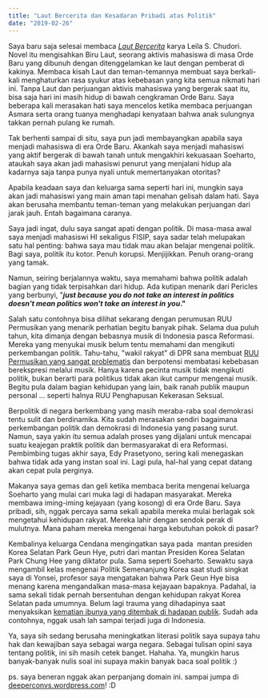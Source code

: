 ```yaml
---
title: "Laut Bercerita dan Kesadaran Pribadi atas Politik"
date: "2019-02-26"
---
```


Saya baru saja selesai membaca _[Laut Bercerita](https://www.goodreads.com/book/show/36393774-laut-bercerita)_ karya Leila S. Chudori.  Novel itu mengisahkan Biru Laut, seorang aktivis mahasiswa di masa Orde Baru yang dibunuh dengan ditenggelamkan ke laut dengan pemberat di kakinya. Membaca kisah Laut dan teman-temannya membuat saya berkali-kali menghaturkan rasa syukur atas kebebasan yang kita semua nikmati hari ini. Tanpa Laut dan perjuangan aktivis mahasiswa yang bergerak saat itu, bisa saja hari ini masih hidup di bawah cengkraman Orde Baru. Saya beberapa kali merasakan hati saya mencelos ketika membaca perjuangan Asmara serta orang tuanya menghadapi kenyataan bahwa anak sulungnya takkan pernah pulang ke rumah.

<!--more-->

Tak berhenti sampai di situ, saya pun jadi membayangkan apabila saya menjadi mahasiswa di era Orde Baru. Akankah saya menjadi mahasiswi yang aktif bergerak di bawah tanah untuk mengakhiri kekuasaan Soeharto, ataukah saya akan jadi mahasiswi penurut yang menjalani hidup ala kadarnya saja tanpa punya nyali untuk memertanyakan otoritas?

Apabila keadaan saya dan keluarga sama seperti hari ini, mungkin saya akan jadi mahasiswi yang main aman tapi menahan gelisah dalam hati. Saya akan berusaha membantu teman-teman yang melakukan perjuangan dari jarak jauh. Entah bagaimana caranya.

Saya jadi ingat, dulu saya sangat apati dengan politik. Di masa-masa awal saya menjadi mahasiswi HI sekaligus FISIP, saya sadar telah melupakan satu hal penting: bahwa saya mau tidak mau akan belajar mengenai politik. Bagi saya, politik itu kotor. Penuh korupsi. Menjijikkan. Penuh orang-orang yang tamak.

Namun, seiring berjalannya waktu, saya memahami bahwa politik adalah bagian yang tidak terpisahkan dari hidup. Ada kutipan menarik dari Pericles yang berbunyi, "**_just because you do not take an interest in politics doesn't mean politics won't take an interest in you_."**

Salah satu contohnya bisa dilihat sekarang dengan perumusan RUU Permusikan yang menarik perhatian begitu banyak pihak. Selama dua puluh tahun, kita dimanja dengan bebasnya musik di Indonesia pasca Reformasi. Mereka yang menyukai musik belum tentu memahami dan mengikuti perkembangan politik. Tahu-tahu, "wakil rakyat" di DPR sana membuat [RUU Permusikan yang sangat problematis](https://www.youtube.com/watch?v=loD9fmHjoB0&t=968s) dan berpotensi membatasi kebebasan berekspresi melalui musik. Hanya karena pecinta musik tidak mengikuti politik, bukan berarti para politikus tidak akan ikut campur mengenai musik. Begitu pula dalam bagian kehidupan yang lain, baik ranah publik maupun personal ... seperti halnya RUU Penghapusan Kekerasan Seksual.

Berpolitik di negara berkembang yang masih meraba-raba soal demokrasi tentu sulit dan berdinamika. Kita sudah merasakan sendiri bagaimana perkembangan politik dan demokrasi di Indonesia yang pasang surut. Namun, saya yakin itu semua adalah proses yang dijalani untuk mencapai suatu keajegan praktik politik dan bermasyarakat di era Reformasi. Pembimbing tugas akhir saya, Edy Prasetyono, sering kali menegaskan bahwa tidak ada yang instan soal ini. Lagi pula, hal-hal yang cepat datang akan cepat pula perginya.

Makanya saya gemas dan geli ketika membaca berita mengenai keluarga Soeharto yang mulai cari muka lagi di hadapan masyarakat. Mereka membawa iming-iming kejayaan (yang kosong) di era Orde Baru. Saya pribadi, sih, nggak percaya sama sekali apabila mereka mulai berlagak sok mengetahui kehidupan rakyat. Mereka lahir dengan sendok perak di mulutnya. Mana paham mereka mengenai harga kebutuhan pokok di pasar?

Kembalinya keluarga Cendana mengingatkan saya pada  mantan presiden Korea Selatan Park Geun Hye, putri dari mantan Presiden Korea Selatan Park Chung Hee yang diktator pula. Sama seperti Soeharto. Sewaktu saya mengambil kelas mengenai Politik Semenanjung Korea saat studi singkat saya di Yonsei, profesor saya mengatakan bahwa Park Geun Hye bisa menang karena mengandalkan masa-masa kejayaan bapaknya. Padahal, ia sama sekali tidak pernah bersentuhan dengan kehidupan rakyat Korea Selatan pada umumnya. Belum lagi trauma yang dihadapinya saat menyaksikan [kematian ibunya yang ditembak di hadapan publik](https://www.youtube.com/watch?v=_JH4YUd2nuw). Sudah ada contohnya, nggak usah lah sampai terjadi juga di Indonesia.

Ya, saya sih sedang berusaha meningkatkan literasi politik saya supaya tahu hak dan kewajiban saya sebagai warga negara. Sebagai tulisan opini saya tentang politik, ini sih masih cetek banget. Hahaha. Ya, mungkin harus banyak-banyak nulis soal ini supaya makin banyak baca soal politik :)

ps. saya beneran nggak akan perpanjang domain ini. sampai jumpa di [deeperconvs.wordpress.com](http://deeperconvs.wordpress.com)! :D
